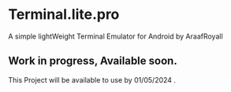 # Terminal.lite.pro
A simple lightWeight Terminal Emulator for Android by AraafRoyall

## Work in progress, Available soon.


This Project will be available to use by 01/05/2024 .


